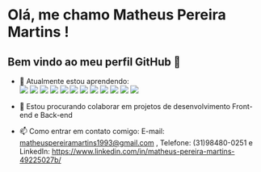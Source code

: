 # Olá, me chamo Matheus Pereira Martins ! 
## Bem vindo ao meu perfil GitHub 👋


- 🌱 Atualmente estou aprendendo: </br>
   <img loading="lazy" src="https://img.shields.io/badge/javascript-%23323330.svg?style=for-the-badge&logo=javascript&logoColor=%23F7DF1E"/>
   <img loading="lazy" src="https://img.shields.io/badge/html5-%23E34F26.svg?style=for-the-badge&logo=html5&logoColor=white"/>
   <img loading="lazy" src="https://img.shields.io/badge/css3-%231572B6.svg?style=for-the-badge&logo=css3&logoColor=white"/>
   <img loading="lazy" src="https://img.shields.io/badge/node.js-6DA55F?style=for-the-badge&logo=node.js&logoColor=white"/>
   <img loading="lazy" src="https://img.shields.io/badge/react-%2320232a.svg?style=for-the-badge&logo=react&logoColor=%2361DAFB"/>
   <img loading="lazy" src="https://img.shields.io/badge/MongoDB-%234ea94b.svg?style=for-the-badge&logo=mongodb&logoColor=white"/>
   <img loading="lazy" src="https://img.shields.io/badge/postgres-%23316192.svg?style=for-the-badge&logo=postgresql&logoColor=white"/>
   <img loading="lazy" src="https://img.shields.io/badge/python-3670A0?style=for-the-badge&logo=python&logoColor=ffdd54"/>
   <img loading="lazy" src="https://img.shields.io/badge/c%23-%23239120.svg?style=for-the-badge&logo=c-sharp&logoColor=white"/>
   <img loading="lazy" src="https://img.shields.io/badge/java-%23ED8B00.svg?style=for-the-badge&logo=openjdk&logoColor=white"/>
   <img loading="lazy" src="https://img.shields.io/badge/bootstrap-%238511FA.svg?style=for-the-badge&logo=bootstrap&logoColor=white"/>
   <img loading="lazy" src="https://img.shields.io/badge/express.js-%23404d59.svg?style=for-the-badge&logo=express&logoColor=%2361DAFB"/>
 
   
   
- 👯 Estou procurando colaborar em projetos de desenvolvimento Front-end e Back-end
- 📫 Como entrar em contato comigo: E-mail: matheuspereiramartins1993@gmail.com , Telefone: (31)98480-0251 e LinkedIn: https://www.linkedin.com/in/matheus-pereira-martins-49225027b/



<!--
**matheuspereiramartinscd/matheuspereiramartinscd** is a ✨ _special_ ✨ repository because its `README.md` (this file) appears on your GitHub profile.

Here are some ideas to get you started:

- 🔭 I’m currently working on ...
- 🌱 I’m currently learning ...
- 👯 I’m looking to collaborate on ...
- 🤔 I’m looking for help with ...
- 💬 Ask me about ...
- 📫 How to reach me: ...
- 😄 Pronouns: ...
- ⚡ Fun fact: ...
-->
